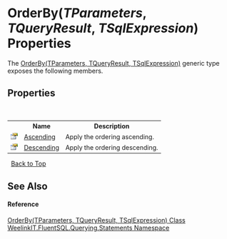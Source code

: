 # OrderBy(*TParameters*, *TQueryResult*, *TSqlExpression*) Properties
 

The <a href="ca2f3f3c-8606-bc84-cfa6-dc1b85b9bfe9">OrderBy(TParameters, TQueryResult, TSqlExpression)</a> generic type exposes the following members.


## Properties
&nbsp;<table><tr><th></th><th>Name</th><th>Description</th></tr><tr><td>![Public property](media/pubproperty.gif "Public property")</td><td><a href="ad314998-b327-8433-8652-3255fe8a50ab">Ascending</a></td><td>
Apply the ordering ascending.</td></tr><tr><td>![Public property](media/pubproperty.gif "Public property")</td><td><a href="d807c7f7-53fa-f376-7949-5a6392bb007e">Descending</a></td><td>
Apply the ordering descending.</td></tr></table>&nbsp;
<a href="#orderby(*tparameters*,-*tqueryresult*,-*tsqlexpression*)-properties">Back to Top</a>

## See Also


#### Reference
<a href="ca2f3f3c-8606-bc84-cfa6-dc1b85b9bfe9">OrderBy(TParameters, TQueryResult, TSqlExpression) Class</a><br /><a href="b0392358-8a14-f4ef-0b6f-e6856848b769">WeelinkIT.FluentSQL.Querying.Statements Namespace</a><br />